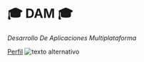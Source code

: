 # :mortar_board: DAM :mortar_board:
*Desarrollo De Aplicaciones Multiplataforma*

[Perfil](https://github.com/diegomartinezalaminos)
![texto alternativo](/home/alumno/Firefox_wallpaper.png "Título")
